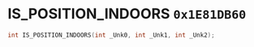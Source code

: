 # IS_POSITION_INDOORS `0x1E81DB60`

```cpp
int IS_POSITION_INDOORS(int _Unk0, int _Unk1, int _Unk2);
```